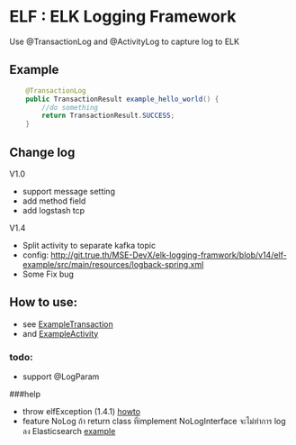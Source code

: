 # ELF : ELK Logging Framework

Use @TransactionLog and @ActivityLog to capture log to ELK

## Example
```java
    @TransactionLog
    public TransactionResult example_hello_world() {
        //do something
        return TransactionResult.SUCCESS;
    }
```


## Change log
V1.0

- support message setting
- add method field
- add logstash tcp

V1.4
- Split activity to separate kafka topic 
 - config: http://git.true.th/MSE-DevX/elk-logging-framwork/blob/v14/elf-example/src/main/resources/logback-spring.xml
- Some Fix bug

 


## How to use:
- see [ExampleTransaction](http://git.true.th/MSE-DevX/elk-logging-framwork/blob/4850ba5c74d0c7d33dc108d02db538aef990985d/elf-example/src/main/java/com/rmv/mse/microengine/exampleproject/ExampleTransaction.java)
- and [ExampleActivity](http://git.true.th/MSE-DevX/elk-logging-framwork/blob/4850ba5c74d0c7d33dc108d02db538aef990985d/elf-example/src/main/java/com/rmv/mse/microengine/exampleproject/ExampleService.java)

### todo:
- support @LogParam

###help
-  throw elfException (1.4.1) [howto](http://git.true.th/MSE-DevX/elk-logging-framwork/commit/ebc8036529dc36895dc93e91d87d67530e5346a0#diff-1)
-  feature NoLog ถ้า return class ที่implement NoLogInterface จะไม่ทำการ log ลง Elasticsearch [example](http://git.true.th/MSE-DevX/elk-logging-framwork/commit/74731ccf906928a6c566e0e1e161c7f1a19bfa4e#diff-0)
